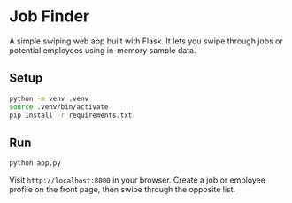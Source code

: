 # Job Finder

A simple swiping web app built with Flask. It lets you swipe through jobs or potential employees using in-memory sample data.

## Setup

```bash
python -m venv .venv
source .venv/bin/activate
pip install -r requirements.txt
```

## Run

```bash
python app.py
```

Visit `http://localhost:8000` in your browser. Create a job or employee profile on the front page, then swipe through the opposite list.
